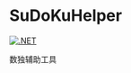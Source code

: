 # SuDoKuHelper

[![.NET](https://github.com/MrTanXin/SuDoKuHelper/actions/workflows/dotnet.yml/badge.svg)](https://github.com/MrTanXin/SuDoKuHelper/actions/workflows/dotnet.yml)

数独辅助工具
